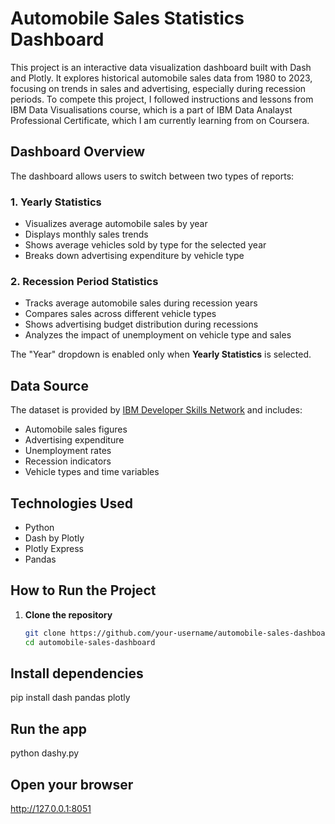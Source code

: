 # Automobile Sales Statistics Dashboard

This project is an interactive data visualization dashboard built with Dash and Plotly. It explores historical automobile sales data from 1980 to 2023, focusing on trends in sales and advertising, especially during recession periods. To compete this project, I followed instructions and lessons from IBM Data Visualisations course, which is a part of IBM Data Analayst Professional Certificate, which I am currently learning from on Coursera.

## Dashboard Overview

The dashboard allows users to switch between two types of reports:

### 1. Yearly Statistics
- Visualizes average automobile sales by year
- Displays monthly sales trends
- Shows average vehicles sold by type for the selected year
- Breaks down advertising expenditure by vehicle type

### 2. Recession Period Statistics
- Tracks average automobile sales during recession years
- Compares sales across different vehicle types
- Shows advertising budget distribution during recessions
- Analyzes the impact of unemployment on vehicle type and sales

The "Year" dropdown is enabled only when **Yearly Statistics** is selected.

## Data Source

The dataset is provided by [IBM Developer Skills Network](https://cf-courses-data.s3.us.cloud-object-storage.appdomain.cloud/IBMDeveloperSkillsNetwork-DV0101EN-SkillsNetwork/Data%20Files/historical_automobile_sales.csv) and includes:
- Automobile sales figures
- Advertising expenditure
- Unemployment rates
- Recession indicators
- Vehicle types and time variables

## Technologies Used

- Python
- Dash by Plotly
- Plotly Express
- Pandas

## How to Run the Project

1. **Clone the repository**
   ```bash
   git clone https://github.com/your-username/automobile-sales-dashboard.git
   cd automobile-sales-dashboard

## Install dependencies

pip install dash pandas plotly

## Run the app

python dashy.py

## Open your browser 

http://127.0.0.1:8051
